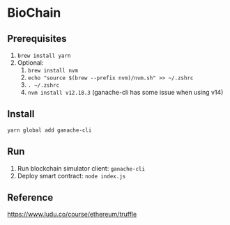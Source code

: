 # BioChain

## Prerequisites

1. `brew install yarn`
2. Optional:
    1. `brew install nvm`
    2. `echo "source $(brew --prefix nvm)/nvm.sh" >> ~/.zshrc`
    3. `. ~/.zshrc`
    4. `nvm install v12.18.3` (ganache-cli has some issue when using v14)

## Install

`yarn global add ganache-cli`

## Run

1. Run blockchain simulator client: `ganache-cli`
2. Deploy smart contract: `node index.js`

## Reference

<https://www.ludu.co/course/ethereum/truffle>